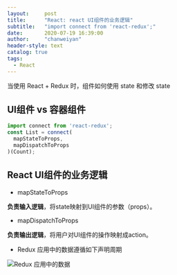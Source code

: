 ```yaml
---
layout:     post
title:      "React: react UI组件的业务逻辑"
subtitle:   "import connect from 'react-redux';"
date:       2020-07-19 16:39:00
author:     "chanweiyan"
header-style: text
catalog: true
tags:
  - React
---
```


当使用 React + Redux 时，组件如何使用 state 和修改 state

## UI组件 vs 容器组件

```jsx
import connect from 'react-redux';
const List = connect(
  mapStateToProps,
  mapDispatchToProps
)(Count);
```

## React UI组件的业务逻辑

* mapStateToProps

**负责输入逻辑**，将state映射到UI组件的参数（props）。

* mapDispatchToProps

**负责输出逻辑**，将用户对UI组件的操作映射成action。

* Redux 应用中的数据遵循如下声明周期

![Redux 应用中的数据](https://tva1.sinaimg.cn/large/007S8ZIlgy1ggwdf6979sj32160kkaj3.jpg)
